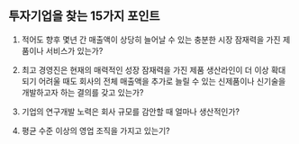 ## 투자기업을 찾는 15가지 포인트

1. 적어도 향후 몇년 간 매출액이 상당히 늘어날 수 있는 충분한 시장 잠재력을 가진 제품이나 서비스가 있는가?

2. 최고 경영진은 현재의 매력적인 성장 잠재력을 가진 제품 생산라인이 더 이상 확대되기 어려울 때도 회사의 전체 매출액을 추가로 늘릴 수 있는 신제품이나 신기술을 개발하고자 하는 결의를 갖고 있는가?

3. 기업의 연구개발 노력은 회사 규모를 감안할 때 얼마나 생산적인가?

4. 평균 수준 이상의 영업 조직을 가지고 있는기?
